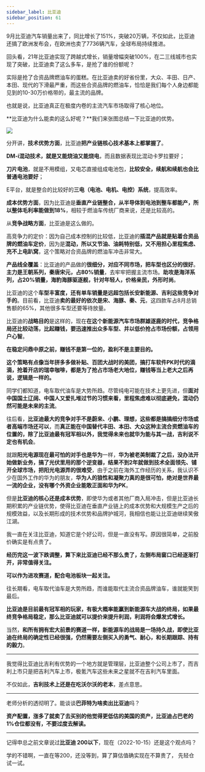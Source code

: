 ```yaml
---
sidebar_label: 比亚迪
sidebar_position: 61
---
```


9月比亚迪汽车销量出来了，同比增长了151%，突破20万辆，不仅如此，比亚迪还搞了欧洲发布会，在欧洲也卖了7736辆汽车，全球布局持续推进。

回头看，21年比亚迪实现了跨越式增长，销量增幅突破100%，在二三线城市也实现了突破，比亚迪卖了这么多车，是抢了谁的份额呢？

实际是抢了合资品牌燃油车的蛋糕。在比亚迪卖的好省份里，大众、丰田、日产、本田、现代的下滑最严重，而这些合资品牌的燃油车，恰恰是我们每个人身边都能见到的10-30万价格带的，最主流的品牌。

也就是说，比亚迪真正在极度内卷的主流汽车市场取得了核心地位。

**比亚迪为什么能卖的这么好呢？**我们来张图总结一下比亚迪的优势。

![](https://img.arctee.cn/one/202211271955634.png)

分开讲，**技术优势方面**，比亚迪**把产业链核心技术基本上都掌握了**。

**DM-i混动技术，就是又能烧油又能烧电**，而且数据表现比混动卡罗拉要好；

**刀片电池**，就是不用模组，又电芯直接组成电池包，**比较安全，续航和续航也会比普通电池要好**；

E平台，就是整合的比较好的**三电（电池、电机、电控）系统**，提高效率。

**成本优势方面**，因为比亚迪是**垂直产业链整合，从半导体到电池到整车都能产，所以整体毛利率能做到18%**，相较于燃油车传统厂商来说，还是比较高的。

从**竞争战略方面**，比亚迪是这么做的。

高竞争力的定价：因为自己成本控制的比较低，比亚迪的**插混产品就是贴着合资品牌的燃油车定价**，因为是**混动，所以又节油、油耗特别低，又不用担心里程焦虑、充不上电趴窝**，这个策略对合资品牌的燃油车冲击非常大。

**产品线全覆盖**：比亚迪的产品做的**很细分，对应不同市场，把车型也区分的很好**。**主力是王朝系列，秦唐宋元，占80%销量**，去牢牢把握主流市场。**助攻是海洋系列，占20%销量，海豹海豚驱逐舰，针对年轻人，价格亲民，外形时尚**。

比亚迪的这个**车型丰富度，还有单车销量是远超包括长安新能源、吉利这些竞争对手的**。目前看，比亚迪**卖的最好的依次是宋、海豚、秦、元**，这四款车占8月总销售额的65%，其他很多车型还要等待放量。

比亚迪的**战略目的**是这样的，现在**在这个新能源汽车市场群雄逐鹿的时代，竞争格局还比较动荡，比起赚钱，要迅速推出众多车型、并以低价抢占市场份额，占领用户心智**。

**在稳定问鼎中原之前，赚钱不是第一位的，盈利不是主要目的。**

**这个策略有点像当年拼多多做补贴、百团大战时的美团，搞打车软件PK时代的滴滴，抢着开店的瑞幸咖啡，都是为了抢占市场老大地位，赚钱等当上老大之后再说，逻辑是一样的。**

同学们都知道，电车取代油车是大势所趋。尽管纯电可能在技术上更先进，但**面对中国国土辽阔、中国人又爱扎堆过节的习惯来看，里程焦虑难以彻底避免，混动仍然可能是未来的主流**。

往后看，**比亚迪最大的竞争对手不是蔚来、小鹏、理想，这些都是搞搞细分市场或者高端市场还可以**，而**真正能在中国替代丰田、本田、大众这种主流合资燃油车的位置的，除了比亚迪最有冠军相以外，我觉得未来也就华为能与其一战，吉利说不定也有机会**。

就跟**阳光电源现在最可怕的对手也是华为**一样，**华为被老美制裁了之后，没办法开始做新业务，搞了光伏里用的那个逆变器，结果不到2年就做到技术全面领先、铺开全球市场，把阳光电源弄的很难受**，由于之前在海外工作经历的关系，我认识不少在国外工作的华为的朋友，**华为人的狼性和凝聚力真的是很可怕，绝对是世界最一流的企业，没有哪个外资企业能敢正面和华为PK**。

但是**比亚迪的核心还是成本优势**，即使华为或者其他厂商入局冲击，但是比亚迪长期积累的产业链优势，使得比亚迪在垂直产业链上的成本优势和大规模生产之后的规模效益，以及长期形成的技术优势和品牌护城河，我相信也能让比亚迪继续笑傲江湖。

我一直在关注比亚迪，知道它是个好公司，但是一直没有写。原因很简单，之前股价确实是有点贵了。

**经历完这一波下跌调整，算下来比亚迪已经不那么贵了，左侧布局窗口已经逐渐打开，非常值得关注。**

**可以作为进攻赛道，配合电池板块一起关注。**

往长期看，电车取代油车是大势所趋，而谁能取代主流合资品牌油车，谁就能笑到最后。

**比亚迪是目前最有冠军相的玩家，有极大概率能赢到新能源车大战的终局，如果最终竞争格局稳定，那么比亚迪就可以提价来提升利润，利润将会爆发式增长。**

当然，**和所有拥有宏大前景的赛道一样，新能源车的战局是一场持久战，即使比亚迪在终局的确定性已经很强，仍然需要左侧买入的勇气、耐心，和长期跟踪、持有的毅力**。

---

我觉得比亚迪比吉利有优势的一个地方就是管理层，比亚迪整个公司上市了，而吉利上市只是把吉利汽车上市，极氪汽车这些未来之星就不在吉利汽车里面。

不仅如此，**吉利技术上还是在吃沃尔沃的老本**，差点意思。

---

老师分析的透彻明了。能谈谈**巴菲特为啥卖出比亚迪**吗？

**资产配置，涨多了就卖了去买别的他觉得更低估的美国的资产，比亚迪占巴老的1%仓位都没有，不要过度去解读。**

---

记得申总之前文章说过**比亚迪 200以下**，现在（2022-10-15）还是这个观点吗？

学的不错啊，一直在等200，还没等到，算了算估值确实现在不算贵了， 先轻仓试一试。